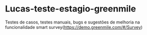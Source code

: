 # Lucas-teste-estagio-greenmile
Testes de casos, testes manuais, bugs e sugestões de melhoria na funcionalidade smart survey(https://demo.greenmile.com/#/Survey) 
